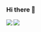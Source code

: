 ### Hi there 👋

<a href="https://github.com/anuraghazra/github-readme-stats">
  <img align="left" src="https://github-readme-stats.vercel.app/api?username=Mizogaki&count_private=true&show_icons=true&title_color=fff&icon_color=79ff97&text_color=9f9f9f&bg_color=151515&=anuraghazra&include_all_commits=true" />
</a>
<a href="https://github.com/anuraghazra/github-readme-stats">
  <img align="left" src="https://github-readme-stats.vercel.app/api/top-langs/?username=Mizogaki&layout=compact&&show_icons=true&title_color=fff&icon_color=79ff97&text_color=9f9f9f&bg_color=151515&=anuraghazra&include_all_commits=true&langs_count=10" />
</a>



<!--
**Mizogaki/Mizogaki** is a ✨ _special_ ✨ repository because its `README.md` (this file) appears on your GitHub profile.

Here are some ideas to get you started:

- 🔭 I’m currently working on ...
- 🌱 I’m currently learning ...
- 👯 I’m looking to collaborate on ...
- 🤔 I’m looking for help with ...
- 💬 Ask me about ...
- 📫 How to reach me: ...
- 😄 Pronouns: ...
- ⚡ Fun fact: ...
-->

